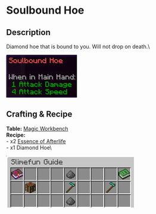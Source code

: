 # Soulbound Hoe

## Description

Diamond hoe that is bound to you.  Will not drop on death.\


![](<../../../.gitbook/assets/image (68).png>)

## Crafting & Recipe

**Table:** [Magic Workbench](../basic-machines/magic-workbench.md)\
**Recipe:**\
\- x2 [Essence of Afterlife](../magical-items/essence-of-afterlife.md)\
\- x1 Diamond Hoe\


![](<../../../.gitbook/assets/image (69).png>)
